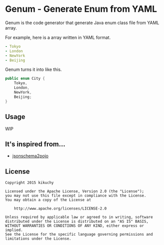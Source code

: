 # Genum - Generate Enum from YAML

Genum is the code generator that generate Java enum class file from YAML array.

For example, here is a array written in YAML format.

```yaml
- Tokyo
- London
- NewYork
- Beijing
```

Genum turns it into like this.

```java
public enum City {
    Tokyo,
    London,
    NewYork,
    Beijing;
}
```

## Usage

WIP


## It's inspired from...

- [jsonschema2pojo](http://www.jsonschema2pojo.org)


## License

```
Copyright 2015 kikuchy

Licensed under the Apache License, Version 2.0 (the "License");
you may not use this file except in compliance with the License.
You may obtain a copy of the License at

    http://www.apache.org/licenses/LICENSE-2.0

Unless required by applicable law or agreed to in writing, software
distributed under the License is distributed on an "AS IS" BASIS,
WITHOUT WARRANTIES OR CONDITIONS OF ANY KIND, either express or implied.
See the License for the specific language governing permissions and
limitations under the License.
```